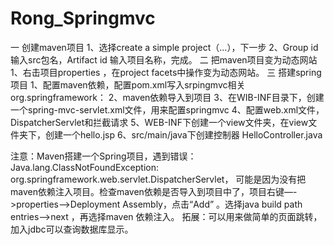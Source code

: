 # Rong_Springmvc

一 创建maven项目 
    1、选择create a simple project（...），下一步
	2、Group id 输入src包名，Artifact id 输入项目名称，完成。
二 把maven项目变为动态网站
   1、右击项目properties ，在project facets中操作变为动态网站。
三 搭建spring项目 
    1、配置maven依赖，配置pom.xml写入srpingmvc相关org.springframework： 
    2、maven依赖导入到项目 
    3、在WIB-INF目录下，创建一个spring-mvc-servlet.xml文件，用来配置springmvc 
    4、配置web.xml文件，DispatcherServlet和拦截请求 
    5、WEB-INF下创建一个view文件夹，在view文件夹下，创建一个hello.jsp 
    6、src/main/java下创建控制器 HelloController.java 
    
    
  注意：Maven搭建一个Spring项目，遇到错误：Java.lang.ClassNotFoundException: org.springframework.web.servlet.DispatcherServlet，
可能是因为没有把maven依赖注入项目。检查maven依赖是否导入到项目中了，项目右键—->properties—–>Deployment Assembly，点击“Add” 。选择java build path entries—>next ，再选择maven 依赖注入。
拓展：可以用来做简单的页面跳转，加入jdbc可以查询数据库显示。
